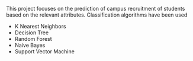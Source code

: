 This project focuses on the prediction of campus recruitment of students based on the relevant attributes.
Classification algorithms have been used
- K Nearest Neighbors
- Decision Tree
- Random Forest
- Naive Bayes
- Support Vector Machine
